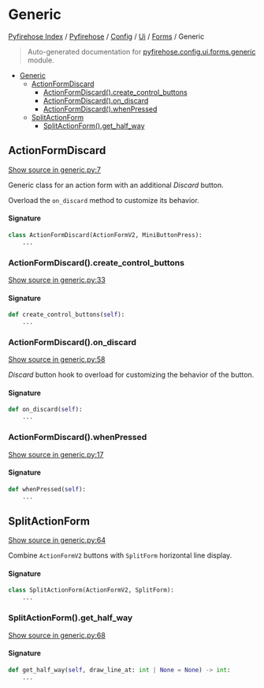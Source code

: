# Generic

[Pyfirehose Index](../../../../README.md#pyfirehose-index) /
[Pyfirehose](../../../index.md#pyfirehose) /
[Config](../../index.md#config) /
[Ui](../index.md#ui) /
[Forms](./index.md#forms) /
Generic

> Auto-generated documentation for [pyfirehose.config.ui.forms.generic](https://github.com/Krow10/pyfirehose/blob/main/pyfirehose/config/ui/forms/generic.py) module.

- [Generic](#generic)
  - [ActionFormDiscard](#actionformdiscard)
    - [ActionFormDiscard().create_control_buttons](#actionformdiscard()create_control_buttons)
    - [ActionFormDiscard().on_discard](#actionformdiscard()on_discard)
    - [ActionFormDiscard().whenPressed](#actionformdiscard()whenpressed)
  - [SplitActionForm](#splitactionform)
    - [SplitActionForm().get_half_way](#splitactionform()get_half_way)

## ActionFormDiscard

[Show source in generic.py:7](https://github.com/Krow10/pyfirehose/blob/main/pyfirehose/config/ui/forms/generic.py#L7)

Generic class for an action form with an additional *Discard* button.

Overload the `on_discard` method to customize its behavior.

#### Signature

```python
class ActionFormDiscard(ActionFormV2, MiniButtonPress):
    ...
```

### ActionFormDiscard().create_control_buttons

[Show source in generic.py:33](https://github.com/Krow10/pyfirehose/blob/main/pyfirehose/config/ui/forms/generic.py#L33)

#### Signature

```python
def create_control_buttons(self):
    ...
```

### ActionFormDiscard().on_discard

[Show source in generic.py:58](https://github.com/Krow10/pyfirehose/blob/main/pyfirehose/config/ui/forms/generic.py#L58)

*Discard* button hook to overload for customizing the behavior of the button.

#### Signature

```python
def on_discard(self):
    ...
```

### ActionFormDiscard().whenPressed

[Show source in generic.py:17](https://github.com/Krow10/pyfirehose/blob/main/pyfirehose/config/ui/forms/generic.py#L17)

#### Signature

```python
def whenPressed(self):
    ...
```



## SplitActionForm

[Show source in generic.py:64](https://github.com/Krow10/pyfirehose/blob/main/pyfirehose/config/ui/forms/generic.py#L64)

Combine `ActionFormV2` buttons with `SplitForm` horizontal line display.

#### Signature

```python
class SplitActionForm(ActionFormV2, SplitForm):
    ...
```

### SplitActionForm().get_half_way

[Show source in generic.py:68](https://github.com/Krow10/pyfirehose/blob/main/pyfirehose/config/ui/forms/generic.py#L68)

#### Signature

```python
def get_half_way(self, draw_line_at: int | None = None) -> int:
    ...
```


